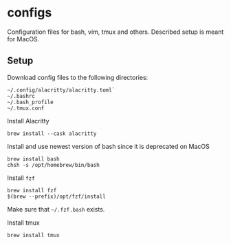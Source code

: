 # configs
Configuration files for bash, vim, tmux and others. Described setup is meant for MacOS. 

## Setup

Download config files to the following directories:
```
~/.config/alacritty/alacritty.toml`
~/.bashrc
~/.bash_profile
~/.tmux.conf
```

Install Alacritty
```
brew install --cask alacritty
```

Install and use newest version of bash since it is deprecated on MacOS
```
brew install bash
chsh -s /opt/homebrew/bin/bash
```

Install `fzf`
```
brew install fzf
$(brew --prefix)/opt/fzf/install
```
Make sure that `~/.fzf.bash` exists.

Install tmux
```
brew install tmux
```
